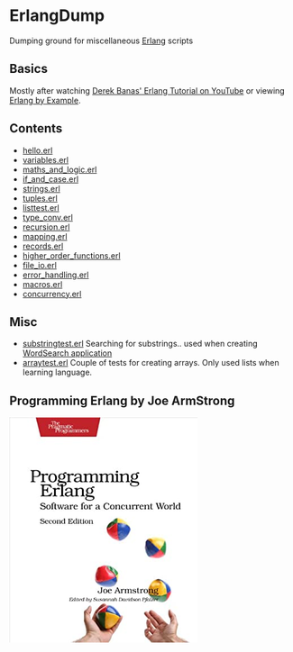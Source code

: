 # ErlangDump
Dumping ground for miscellaneous [Erlang](https://www.erlang.org/) scripts

## Basics

Mostly after watching [Derek Banas' Erlang Tutorial on YouTube](https://www.youtube.com/watch?v=IEhwc2q1zG4) or viewing [Erlang by Example](https://erlangbyexample.org/).

## Contents

* [hello.erl](https://github.com/James-P-D/ErlangDump/blob/master/src/Basics/hello.erl)
* [variables.erl](https://github.com/James-P-D/ErlangDump/blob/master/src/Basics/variables.erl)
* [maths_and_logic.erl](https://github.com/James-P-D/ErlangDump/blob/master/src/Basics/maths_and_logic.erl)
* [if_and_case.erl](https://github.com/James-P-D/ErlangDump/blob/master/src/Basics/if_and_case.erl)
* [strings.erl](https://github.com/James-P-D/ErlangDump/blob/master/src/Basics/strings.erl)
* [tuples.erl](https://github.com/James-P-D/ErlangDump/blob/master/src/Basics/tuples.erl)
* [listtest.erl](https://github.com/James-P-D/ErlangDump/blob/master/src/Basics/listtest.erl)
* [type_conv.erl](https://github.com/James-P-D/ErlangDump/blob/master/src/Basics/type_conv.erl)
* [recursion.erl](https://github.com/James-P-D/ErlangDump/blob/master/src/Basics/recursion.erl)
* [mapping.erl](https://github.com/James-P-D/ErlangDump/blob/master/src/Basics/mapping.erl)
* [records.erl](https://github.com/James-P-D/ErlangDump/blob/master/src/Basics/records.erl)
* [higher_order_functions.erl](https://github.com/James-P-D/ErlangDump/blob/master/src/Basics/higher_order_functions.erl)
* [file_io.erl](https://github.com/James-P-D/ErlangDump/blob/master/src/Basics/file_io.erl)
* [error_handling.erl](https://github.com/James-P-D/ErlangDump/blob/master/src/Basics/error_handling.erl)
* [macros.erl](https://github.com/James-P-D/ErlangDump/blob/master/src/Basics/macros.erl)
* [concurrency.erl](https://github.com/James-P-D/ErlangDump/blob/master/src/Basics/concurrency.erl)

## Misc

* [substringtest.erl](https://github.com/James-P-D/ErlangDump/blob/master/src/Basics/substringtest.erl) Searching for substrings.. used when creating [WordSearch application](https://github.com/James-P-D/WordSearch)
* [arraytest.erl](https://github.com/James-P-D/ErlangDump/blob/master/src/Basics/arraytest.erl) Couple of tests for creating arrays. Only used lists when learning language.

## Programming Erlang by Joe ArmStrong

![ProgrammingErlangBook](https://github.com/James-P-D/ErlangDump/blob/master/programming_erlang_book.jpg)
